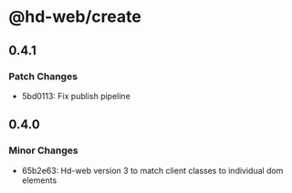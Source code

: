 # @hd-web/create

## 0.4.1

### Patch Changes

- 5bd0113: Fix publish pipeline

## 0.4.0

### Minor Changes

- 65b2e63: Hd-web version 3 to match client classes to individual dom elements
